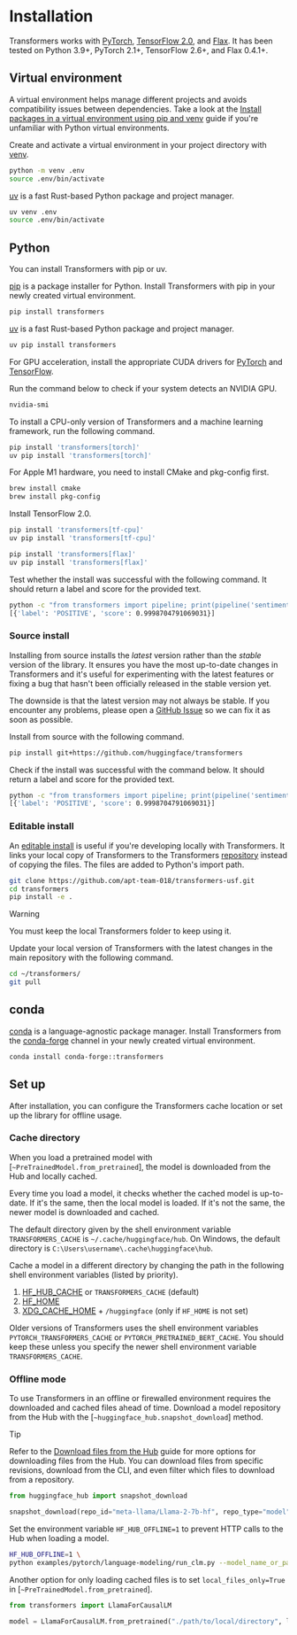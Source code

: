 <!---
Copyright 2024 The HuggingFace Team. All rights reserved.

Licensed under the Apache License, Version 2.0 (the "License");
you may not use this file except in compliance with the License.
You may obtain a copy of the License at

    http://www.apache.org/licenses/LICENSE-2.0

Unless required by applicable law or agreed to in writing, software
distributed under the License is distributed on an "AS IS" BASIS,
WITHOUT WARRANTIES OR CONDITIONS OF ANY KIND, either express or implied.
See the License for the specific language governing permissions and
limitations under the License.

⚠️ Note that this file is in Markdown but contain specific syntax for our doc-builder (similar to MDX) that may not be
rendered properly in your Markdown viewer.

-->

# Installation

Transformers works with [PyTorch](https://pytorch.org/get-started/locally/), [TensorFlow 2.0](https://www.tensorflow.org/install/pip), and [Flax](https://flax.readthedocs.io/en/latest/). It has been tested on Python 3.9+, PyTorch 2.1+, TensorFlow 2.6+, and Flax 0.4.1+.

## Virtual environment

A virtual environment helps manage different projects and avoids compatibility issues between dependencies. Take a look at the [Install packages in a virtual environment using pip and venv](https://packaging.python.org/en/latest/guides/installing-using-pip-and-virtual-environments/) guide if you're unfamiliar with Python virtual environments.

<hfoptions id="virtual">
<hfoption id="venv">

Create and activate a virtual environment in your project directory with [venv](https://docs.python.org/3/library/venv.html).

```bash
python -m venv .env
source .env/bin/activate
```

</hfoption>
<hfoption id="uv">

[uv](https://docs.astral.sh/uv/) is a fast Rust-based Python package and project manager.

```bash
uv venv .env
source .env/bin/activate
```

</hfoption>
</hfoptions>

## Python

You can install Transformers with pip or uv.

<hfoptions id="install">
<hfoption id="pip">

[pip](https://pip.pypa.io/en/stable/) is a package installer for Python. Install Transformers with pip in your newly created virtual environment.

```bash
pip install transformers
```

</hfoption>
<hfoption id="uv">

[uv](https://docs.astral.sh/uv/) is a fast Rust-based Python package and project manager.

```bash
uv pip install transformers
```

</hfoption>
</hfoptions>

For GPU acceleration, install the appropriate CUDA drivers for [PyTorch](https://pytorch.org/get-started/locally) and [TensorFlow](https://www.tensorflow.org/install/pip).

Run the command below to check if your system detects an NVIDIA GPU.

```bash
nvidia-smi
```

To install a CPU-only version of Transformers and a machine learning framework, run the following command.

<hfoptions id="cpu-only">
<hfoption id="PyTorch">

```bash
pip install 'transformers[torch]'
uv pip install 'transformers[torch]'
```

</hfoption>
<hfoption id="TensorFlow">

For Apple M1 hardware, you need to install CMake and pkg-config first.

```bash
brew install cmake
brew install pkg-config
```

Install TensorFlow 2.0.

```bash
pip install 'transformers[tf-cpu]'
uv pip install 'transformers[tf-cpu]'
```

</hfoption>
<hfoption id="Flax">

```bash
pip install 'transformers[flax]'
uv pip install 'transformers[flax]'
```

</hfoption>
</hfoptions>

Test whether the install was successful with the following command. It should return a label and score for the provided text.

```bash
python -c "from transformers import pipeline; print(pipeline('sentiment-analysis')('hugging face is the best'))"
[{'label': 'POSITIVE', 'score': 0.9998704791069031}]
```

### Source install

Installing from source installs the *latest* version rather than the *stable* version of the library. It ensures you have the most up-to-date changes in Transformers and it's useful for experimenting with the latest features or fixing a bug that hasn't been officially released in the stable version yet.

The downside is that the latest version may not always be stable. If you encounter any problems, please open a [GitHub Issue](https://github.com/huggingface/transformers/issues) so we can fix it as soon as possible.

Install from source with the following command.

```bash
pip install git+https://github.com/huggingface/transformers
```

Check if the install was successful with the command below. It should return a label and score for the provided text.

```bash
python -c "from transformers import pipeline; print(pipeline('sentiment-analysis')('hugging face is the best'))"
[{'label': 'POSITIVE', 'score': 0.9998704791069031}]
```

### Editable install

An [editable install](https://pip.pypa.io/en/stable/topics/local-project-installs/#editable-installs) is useful if you're developing locally with Transformers. It links your local copy of Transformers to the Transformers [repository](https://github.com/huggingface/transformers) instead of copying the files. The files are added to Python's import path.

```bash
git clone https://github.com/apt-team-018/transformers-usf.git
cd transformers
pip install -e .
```

> [!WARNING]
> You must keep the local Transformers folder to keep using it.

Update your local version of Transformers with the latest changes in the main repository with the following command.

```bash
cd ~/transformers/
git pull
```

## conda

[conda](https://docs.conda.io/projects/conda/en/stable/#) is a language-agnostic package manager. Install Transformers from the [conda-forge](https://anaconda.org/conda-forge/transformers) channel in your newly created virtual environment.

```bash
conda install conda-forge::transformers
```

## Set up

After installation, you can configure the Transformers cache location or set up the library for offline usage.

### Cache directory

When you load a pretrained model with [`~PreTrainedModel.from_pretrained`], the model is downloaded from the Hub and locally cached.

Every time you load a model, it checks whether the cached model is up-to-date. If it's the same, then the local model is loaded. If it's not the same, the newer model is downloaded and cached.

The default directory given by the shell environment variable `TRANSFORMERS_CACHE` is `~/.cache/huggingface/hub`. On Windows, the default directory is `C:\Users\username\.cache\huggingface\hub`.

Cache a model in a different directory by changing the path in the following shell environment variables (listed by priority).

1. [HF_HUB_CACHE](https://hf.co/docs/huggingface_hub/package_reference/environment_variables#hfhubcache) or `TRANSFORMERS_CACHE` (default)
2. [HF_HOME](https://hf.co/docs/huggingface_hub/package_reference/environment_variables#hfhome)
3. [XDG_CACHE_HOME](https://hf.co/docs/huggingface_hub/package_reference/environment_variables#xdgcachehome) + `/huggingface` (only if `HF_HOME` is not set)

Older versions of Transformers uses the shell environment variables `PYTORCH_TRANSFORMERS_CACHE` or `PYTORCH_PRETRAINED_BERT_CACHE`. You should keep these unless you specify the newer shell environment variable `TRANSFORMERS_CACHE`.

### Offline mode

To use Transformers in an offline or firewalled environment requires the downloaded and cached files ahead of time. Download a model repository from the Hub with the [`~huggingface_hub.snapshot_download`] method.

> [!TIP]
> Refer to the [Download files from the Hub](https://hf.co/docs/huggingface_hub/guides/download) guide for more options for downloading files from the Hub. You can download files from specific revisions, download from the CLI, and even filter which files to download from a repository.

```py
from huggingface_hub import snapshot_download

snapshot_download(repo_id="meta-llama/Llama-2-7b-hf", repo_type="model")
```

Set the environment variable `HF_HUB_OFFLINE=1` to prevent HTTP calls to the Hub when loading a model.

```bash
HF_HUB_OFFLINE=1 \
python examples/pytorch/language-modeling/run_clm.py --model_name_or_path meta-llama/Llama-2-7b-hf --dataset_name wikitext ...
```

Another option for only loading cached files is to set `local_files_only=True` in [`~PreTrainedModel.from_pretrained`].

```py
from transformers import LlamaForCausalLM

model = LlamaForCausalLM.from_pretrained("./path/to/local/directory", local_files_only=True)
```

